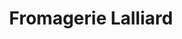 ---
title: "Fromagerie Lalliard"
url: /saint-pierre-en-faucigny/fromagerie-lalliard/
shop: ferme
---